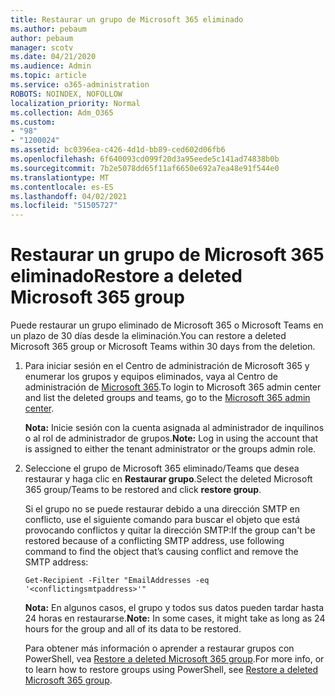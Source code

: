 ```yaml
---
title: Restaurar un grupo de Microsoft 365 eliminado
ms.author: pebaum
author: pebaum
manager: scotv
ms.date: 04/21/2020
ms.audience: Admin
ms.topic: article
ms.service: o365-administration
ROBOTS: NOINDEX, NOFOLLOW
localization_priority: Normal
ms.collection: Adm_O365
ms.custom:
- "98"
- "1200024"
ms.assetid: bc0396ea-c426-4d1d-bb89-ced602d06fb6
ms.openlocfilehash: 6f640093cd099f20d3a95eede5c141ad74838b0b
ms.sourcegitcommit: 7b2e5078dd65f11af6650e692a7ea48e91f544e0
ms.translationtype: MT
ms.contentlocale: es-ES
ms.lasthandoff: 04/02/2021
ms.locfileid: "51505727"
---
```

# <a name="restore-a-deleted-microsoft-365-group"></a><span data-ttu-id="44b2e-102">Restaurar un grupo de Microsoft 365 eliminado</span><span class="sxs-lookup"><span data-stu-id="44b2e-102">Restore a deleted Microsoft 365 group</span></span>

<span data-ttu-id="44b2e-103">Puede restaurar un grupo eliminado de Microsoft 365 o Microsoft Teams en un plazo de 30 días desde la eliminación.</span><span class="sxs-lookup"><span data-stu-id="44b2e-103">You can restore a deleted Microsoft 365 group or Microsoft Teams within 30 days from the deletion.</span></span>

1. <span data-ttu-id="44b2e-104">Para iniciar sesión en el Centro de administración de Microsoft 365 y enumerar los grupos y equipos eliminados, vaya al Centro de administración de [Microsoft 365](https://aka.ms/RestoreDeletedGroup).</span><span class="sxs-lookup"><span data-stu-id="44b2e-104">To login to Microsoft 365 admin center and list the deleted groups and teams, go to the [Microsoft 365 admin center](https://aka.ms/RestoreDeletedGroup).</span></span>

    <span data-ttu-id="44b2e-105">**Nota:** Inicie sesión con la cuenta asignada al administrador de inquilinos o al rol de administrador de grupos.</span><span class="sxs-lookup"><span data-stu-id="44b2e-105">**Note:** Log in using the account that is assigned to either the tenant administrator or the groups admin role.</span></span>

1. <span data-ttu-id="44b2e-106">Seleccione el grupo de Microsoft 365 eliminado/Teams que desea restaurar y haga clic en **Restaurar grupo**.</span><span class="sxs-lookup"><span data-stu-id="44b2e-106">Select the deleted Microsoft 365 group/Teams to be restored and click **restore group**.</span></span>

    <span data-ttu-id="44b2e-107">Si el grupo no se puede restaurar debido a una dirección SMTP en conflicto, use el siguiente comando para buscar el objeto que está provocando conflictos y quitar la dirección SMTP:</span><span class="sxs-lookup"><span data-stu-id="44b2e-107">If the group can't be restored because of a conflicting SMTP address, use following command to find the object that’s causing conflict and remove the SMTP address:</span></span>

    `Get-Recipient -Filter "EmailAddresses -eq '<conflictingsmtpaddress>'"`

    <span data-ttu-id="44b2e-108">**Nota:** En algunos casos, el grupo y todos sus datos pueden tardar hasta 24 horas en restaurarse.</span><span class="sxs-lookup"><span data-stu-id="44b2e-108">**Note:** In some cases, it might take as long as 24 hours for the group and all of its data to be restored.</span></span>

    <span data-ttu-id="44b2e-109">Para obtener más información o aprender a restaurar grupos con PowerShell, vea [Restore a deleted Microsoft 365 group](https://go.microsoft.com/fwlink/?linkid=867802).</span><span class="sxs-lookup"><span data-stu-id="44b2e-109">For more info, or to learn how to restore groups using PowerShell, see [Restore a deleted Microsoft 365 group](https://go.microsoft.com/fwlink/?linkid=867802).</span></span>